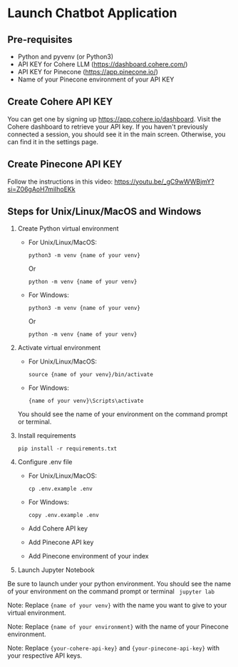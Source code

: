 # Launch Chatbot Application

## Pre-requisites
- Python and pyvenv (or Python3)
- API KEY for Cohere LLM (<https://dashboard.cohere.com/>)
- API KEY for Pinecone (<https://app.pinecone.io/>)
- Name of your Pinecone environment of your API KEY

## Create Cohere API KEY
You can get one by signing up <https://app.cohere.io/dashboard>. Visit the Cohere dashboard to retrieve your API key. If you haven't previously connected a session, you should see it in the main screen. Otherwise, you can find it in the settings page.

## Create Pinecone API KEY
Follow the instructions in this video: <https://youtu.be/_gC9wWWBjmY?si=Z06gAoH7miIhoEKk>

## Steps for Unix/Linux/MacOS and Windows
1. Create Python virtual environment
    - For Unix/Linux/MacOS:
        ```
        python3 -m venv {name of your venv}
        ```
        Or
        ```
        python -m venv {name of your venv}
        ```
    - For Windows:
         ```
        python3 -m venv {name of your venv}
        ```
        Or
        ```
        python -m venv {name of your venv}
        ```

2. Activate virtual environment
    - For Unix/Linux/MacOS:
        ```
        source {name of your venv}/bin/activate
        ```
    - For Windows:
        ```
        {name of your venv}\Scripts\activate
        ```
    
    You should see the name of your environment on the command prompt or terminal.

3. Install requirements
    ```
    pip install -r requirements.txt
    ```

4. Configure .env file
    - For Unix/Linux/MacOS:
        ```
        cp .env.example .env
        ```
    - For Windows:
        ```
        copy .env.example .env
        ```
    
    - Add Cohere API key
    - Add Pinecone API key
    - Add Pinecone environment of your index
    
5. Launch Jupyter Notebook

Be sure to launch under your python environment. You should see the name of your environment on the command prompt or terminal
    ``` 
    jupyter lab
    ```

Note: Replace `{name of your venv}` with the name you want to give to your virtual environment.

Note: Replace `{name of your environment}` with the name of your Pinecone environment.

Note: Replace `{your-cohere-api-key}` and `{your-pinecone-api-key}` with your respective API keys.